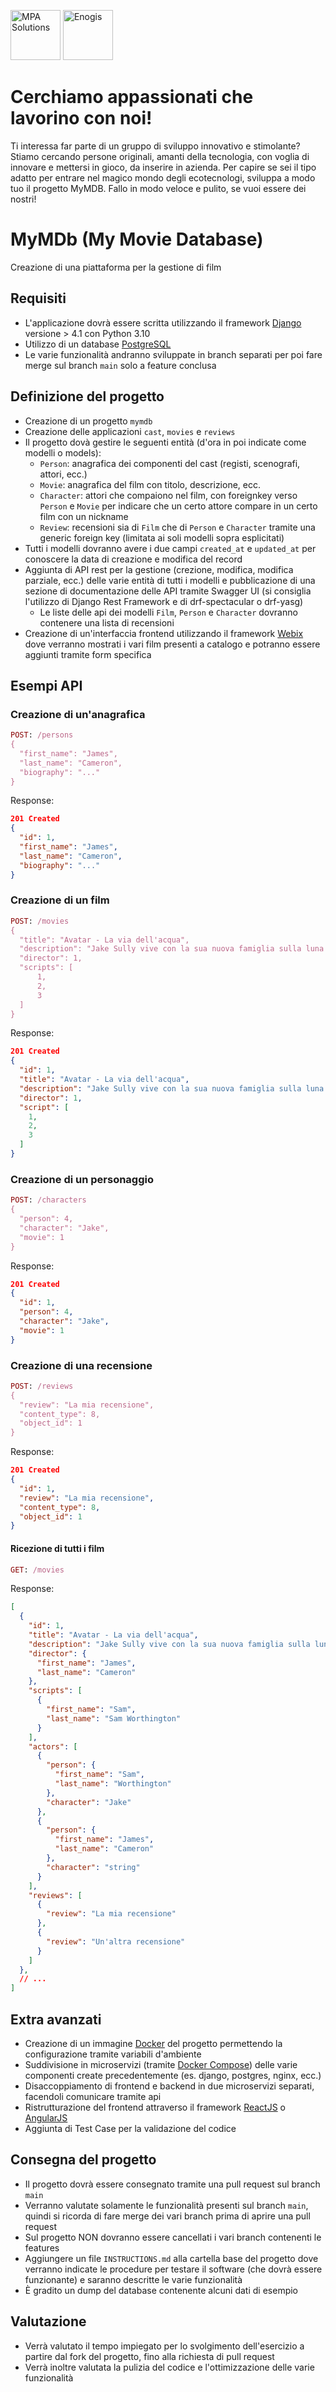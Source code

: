 [<img src="https://mpasolutions.it/img/logo.png" alt="MPA Solutions" height="80"/>](https://mpasolutions.it)
[<img src="https://www.enogis.it/wp-content/uploads/2020/09/enogis_flat_logo.png" alt="Enogis" height="80"/>](https://enogis.it)

# Cerchiamo appassionati che lavorino con noi!

Ti interessa far parte di un gruppo di sviluppo innovativo e stimolante? Stiamo cercando persone originali, amanti della tecnologia, con voglia di innovare e mettersi in gioco, da inserire in azienda. 
Per capire se sei il tipo adatto per entrare nel magico mondo degli ecotecnologi, sviluppa a modo tuo il progetto MyMDB. Fallo in modo veloce e pulito, se vuoi essere dei nostri!

# MyMDb (My Movie Database)
Creazione di una piattaforma per la gestione di film

## Requisiti

- L'applicazione dovrà essere scritta utilizzando il framework [Django](https://docs.djangoproject.com) versione > 4.1 con Python 3.10
- Utilizzo di un database [PostgreSQL](http://postgresql.org)
- Le varie funzionalità andranno sviluppate in branch separati per poi fare merge sul branch `main` solo a feature conclusa

## Definizione del progetto

- Creazione di un progetto `mymdb`
- Creazione delle applicazioni `cast`, `movies` e `reviews`
- Il progetto dovà gestire le seguenti entità (d'ora in poi indicate come modelli o models):
  - `Person`: anagrafica dei componenti del cast (registi, scenografi, attori, ecc.)
  - `Movie`: anagrafica del film con titolo, descrizione, ecc.
  - `Character`: attori che compaiono nel film, con foreignkey verso `Person` e `Movie` per indicare che un certo attore compare in un certo film con un nickname
  - `Review`: recensioni sia di `Film` che di `Person` e `Character` tramite una generic foreign key (limitata ai soli modelli sopra esplicitati)
- Tutti i modelli dovranno avere i due campi `created_at` e `updated_at` per conoscere la data di creazione e modifica del record
- Aggiunta di API rest per la gestione (crezione, modifica, modifica parziale, ecc.) delle varie entità di tutti i modelli e pubblicazione di una sezione di documentazione delle API tramite Swagger UI (si consiglia l'utilizzo di Django Rest Framework e di drf-spectacular o drf-yasg)
  - Le liste delle api dei modelli `Film`, `Person` e `Character` dovranno contenere una lista di recensioni
- Creazione di un'interfaccia frontend utilizzando il framework [Webix](https://webix.com) dove verranno mostrati i vari film presenti a catalogo e potranno essere aggiunti tramite form specifica

## Esempi API

### Creazione di un'anagrafica

```ruby
POST: /persons
{
  "first_name": "James",
  "last_name": "Cameron",
  "biography": "..."
}
```

Response:

```json
201 Created
{
  "id": 1,
  "first_name": "James",
  "last_name": "Cameron",
  "biography": "..."
}
```

### Creazione di un film

```ruby
POST: /movies
{
  "title": "Avatar - La via dell'acqua",
  "description": "Jake Sully vive con la sua nuova famiglia sulla luna extrasolare Pandora. Quando una minaccia ritorna per finire ciò che era stato iniziato in precedenza, lavora con Neytiri e l'esercito della razza Na'vi per proteggere la loro casa.",
  "director": 1,
  "scripts": [
      1,
      2,
      3
  ]
}
```

Response:

```json
201 Created
{
  "id": 1,
  "title": "Avatar - La via dell'acqua",
  "description": "Jake Sully vive con la sua nuova famiglia sulla luna extrasolare Pandora. Quando una minaccia ritorna per finire ciò che era stato iniziato in precedenza, lavora con Neytiri e l'esercito della razza Na'vi per proteggere la loro casa.",
  "director": 1,
  "script": [
    1,
    2,
    3
  ]
}
```

### Creazione di un personaggio

```ruby
POST: /characters
{
  "person": 4,
  "character": "Jake",
  "movie": 1
}
```

Response:

```json
201 Created
{
  "id": 1,
  "person": 4,
  "character": "Jake",
  "movie": 1
}
```

### Creazione di una recensione

```ruby
POST: /reviews
{
  "review": "La mia recensione",
  "content_type": 8,
  "object_id": 1
}
```

Response:

```json
201 Created
{
  "id": 1,
  "review": "La mia recensione",
  "content_type": 8,
  "object_id": 1
}
```

#### Ricezione di tutti i film

```ruby
GET: /movies
```

Response:

```json
[
  {
    "id": 1,
    "title": "Avatar - La via dell'acqua",
    "description": "Jake Sully vive con la sua nuova famiglia sulla luna extrasolare Pandora. Quando una minaccia ritorna per finire ciò che era stato iniziato in precedenza, lavora con Neytiri e l'esercito della razza Na'vi per proteggere la loro casa.",
    "director": {
      "first_name": "James",
      "last_name": "Cameron"
    },
    "scripts": [
      {
        "first_name": "Sam",
        "last_name": "Sam Worthington"
      }
    ],
    "actors": [
      {
        "person": {
          "first_name": "Sam",
          "last_name": "Worthington"
        },
        "character": "Jake"
      },
      {
        "person": {
          "first_name": "James",
          "last_name": "Cameron"
        },
        "character": "string"
      }
    ],
    "reviews": [
      {
        "review": "La mia recensione"
      },
      {
        "review": "Un'altra recensione"
      }
    ]
  },
  // ...
]
```

## Extra avanzati

- Creazione di un immagine [Docker](http://docker.com) del progetto permettendo la configurazione tramite variabili d'ambiente 
- Suddivisione in microservizi (tramite [Docker Compose](https://docs.docker.com/compose/)) delle varie componenti create precedentemente (es. django, postgres, nginx, ecc.)
- Disaccoppiamento di frontend e backend in due microservizi separati, facendoli comunicare tramite api
- Ristrutturazione del frontend attraverso il framework [ReactJS](https://reactjs.org) o [AngularJS](http://angularjs.org)
- Aggiunta di Test Case per la validazione del codice

## Consegna del progetto

- Il progetto dovrà essere consegnato tramite una pull request sul branch `main`
- Verranno valutate solamente le funzionalità presenti sul branch `main`, quindi si ricorda di fare merge dei vari branch prima di aprire una pull request
- Sul progetto NON dovranno essere cancellati i vari branch contenenti le features
- Aggiungere un file `INSTRUCTIONS.md` alla cartella base del progetto dove verranno indicate le procedure per testare il software (che dovrà essere funzionante) e saranno descritte le varie funzionalità
- È gradito un dump del database contenente alcuni dati di esempio

## Valutazione

- Verrà valutato il tempo impiegato per lo svolgimento dell'esercizio a partire dal fork del progetto, fino alla richiesta di pull request
- Verrà inoltre valutata la pulizia del codice e l'ottimizzazione delle varie funzionalità
